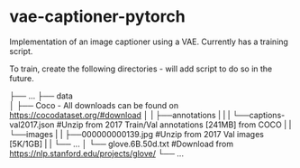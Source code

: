 # vae-captioner-pytorch

Implementation of an image captioner using a VAE. Currently has a training script.

To train, create the following directories - will add script to do so in the future.

├── ...
├── data                    
│   ├── Coco - All downloads can be found on https://cocodataset.org/#download
│   |   ├──annotations
|   |   |   └──captions-val2017.json #Unzip from 2017 Train/Val annotations [241MB] from COCO 
|   |   └──images
|   |       ├──000000000139.jpg   #Unzip from 2017 Val images [5K/1GB]
|   |       └── ...
│   └── glove.6B.50d.txt         #Download from https://nlp.stanford.edu/projects/glove/
└── ...
